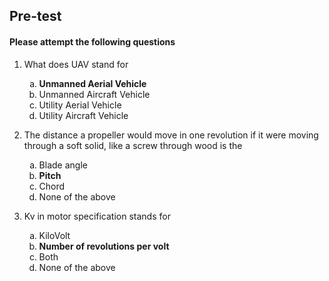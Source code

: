 ## <b> Pre-test</b>
#### Please attempt the following questions

1. What does UAV stand for <br><ol type=a><li><b>Unmanned Aerial Vehicle</b></li> <li>Unmanned Aircraft Vehicle </li><li>Utility Aerial Vehicle</li> <li>Utility Aircraft Vehicle</li></ol>

2. The distance a propeller would move in one revolution if it were moving through a soft solid, like a screw through wood is the<br><ol type=a><li>Blade angle</li><li><b>Pitch</b></li><li>Chord</li><li>None of the above</li></ol>

3. Kv in motor specification stands for<br><ol type=a><li>KiloVolt</li><li><b>Number of revolutions per volt</b><li>Both</li><li>None of the above</li><br> </ol>
